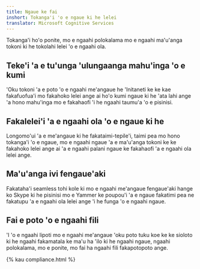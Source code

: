 ```yaml
---
title: Ngaue ke fai
inshort: Tokanga'i 'o e ngaue ki he lelei
translator: Microsoft Cognitive Services
---
```


Tokanga'i ho'o ponite, mo e ngaahi polokalama mo e ngaahi ma'u'anga tokoni ki he tokolahi lelei 'o e ngaahi ola.

## Teke'i 'a e tu'unga 'ulungaanga mahu'inga 'o e kumi
'Oku tokoni 'a e poto 'o e ngaahi me'angaue he 'Initaneti ke ke kae fakafuofua'i mo fakahoko lelei ange ai ho'o kumi ngaue ki he 'ata lahi ange 'a hono mahu'inga mo e fakahaofi 'i he ngaahi taumu'a 'o e pisinisi. 

## Fakalelei'i 'a e ngaahi ola 'o e ngaue ki he
Longomo'ui 'a e me'angaue ki he fakataimi-tepile'i, taimi pea mo hono tokanga'i 'o e ngaue, mo e ngaahi ngaue 'a e ma'u'anga tokoni ke ke fakahoko lelei ange ai 'a e ngaahi palani ngaue ke fakahaofi 'a e ngaahi ola lelei ange. 

## Ma'u'anga ivi fengaue'aki
Fakataha'i seamless tohi kole ki mo e ngaahi me'angaue fengaue'aki hange ko Skype ki he pisinisi mo e Yammer ke poupou'i 'a e ngaue fakatimi pea ne fakatupu 'a e ngaahi ola lelei ange 'i he funga 'o e ngaahi ngaue. 

## Fai e poto 'o e ngaahi fili 
'I 'o e ngaahi lipoti mo e ngaahi me'angaue 'oku poto tuku koe ke ke sioloto ki he ngaahi fakamatala ke ma'u ha 'ilo ki he ngaahi ngaue, ngaahi polokalama, mo e ponite, mo fai ha ngaahi fili fakapotopoto ange. 

{% kau compliance.html %}



